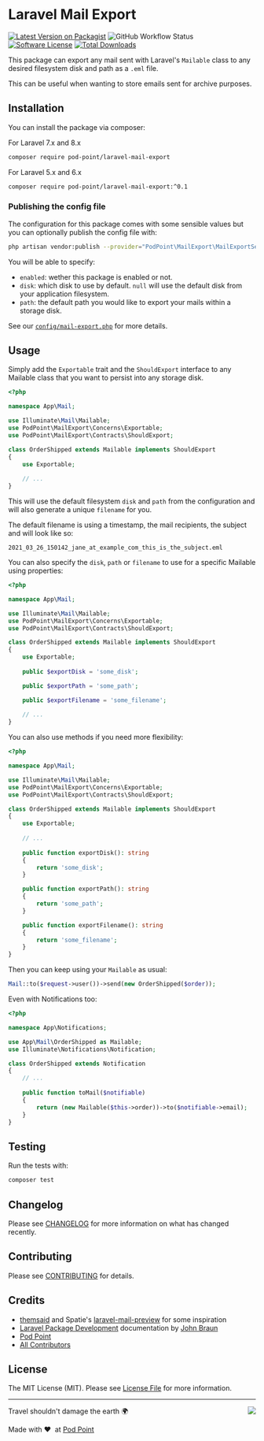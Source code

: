 # Laravel Mail Export

[![Latest Version on Packagist](https://img.shields.io/packagist/v/pod-point/laravel-mail-export.svg?style=flat-square)](https://packagist.org/packages/pod-point/laravel-mail-export)
![GitHub Workflow Status](https://img.shields.io/github/workflow/status/pod-point/laravel-mail-export/run-tests?label=tests)
[![Software License](https://img.shields.io/badge/license-MIT-brightgreen.svg?style=flat-square)](LICENSE.md)
[![Total Downloads](https://img.shields.io/packagist/dt/pod-point/laravel-mail-export.svg?style=flat-square)](https://packagist.org/packages/pod-point/laravel-mail-export)

This package can export any mail sent with Laravel's `Mailable` class to any desired filesystem disk and path as a `.eml` file.

This can be useful when wanting to store emails sent for archive purposes.

## Installation

You can install the package via composer:

For Laravel 7.x and 8.x

```bash
composer require pod-point/laravel-mail-export
```

For Laravel 5.x and 6.x

```bash
composer require pod-point/laravel-mail-export:^0.1
```

### Publishing the config file

The configuration for this package comes with some sensible values but you can optionally publish the config file with:

```bash
php artisan vendor:publish --provider="PodPoint\MailExport\MailExportServiceProvider"
```

You will be able to specify:

* `enabled`: wether this package is enabled or not.
* `disk`: which disk to use by default. `null` will use the default disk from your application filesystem.
* `path`: the default path you would like to export your mails within a storage disk.

See our [`config/mail-export.php`](config/mail-export.php) for more details.

## Usage

Simply add the `Exportable` trait and the `ShouldExport` interface to any Mailable class that you want to persist into any storage disk.

```php
<?php

namespace App\Mail;

use Illuminate\Mail\Mailable;
use PodPoint\MailExport\Concerns\Exportable;
use PodPoint\MailExport\Contracts\ShouldExport;

class OrderShipped extends Mailable implements ShouldExport
{
    use Exportable;
    
    // ...
}
```

This will use the default filesystem `disk` and `path` from the configuration and will also generate a unique `filename` for you.

The default filename is using a timestamp, the mail recipients, the subject and will look like so:

```
2021_03_26_150142_jane_at_example_com_this_is_the_subject.eml
```

You can also specify the `disk`, `path` or `filename` to use for a specific Mailable using properties:

```php
<?php

namespace App\Mail;

use Illuminate\Mail\Mailable;
use PodPoint\MailExport\Concerns\Exportable;
use PodPoint\MailExport\Contracts\ShouldExport;

class OrderShipped extends Mailable implements ShouldExport
{
    use Exportable;
    
    public $exportDisk = 'some_disk';

    public $exportPath = 'some_path';

    public $exportFilename = 'some_filename';
    
    // ...
}
```

You can also use methods if you need more flexibility:

```php
<?php

namespace App\Mail;

use Illuminate\Mail\Mailable;
use PodPoint\MailExport\Concerns\Exportable;
use PodPoint\MailExport\Contracts\ShouldExport;

class OrderShipped extends Mailable implements ShouldExport
{
    use Exportable;
    
    // ...
    
    public function exportDisk(): string
    {
        return 'some_disk';
    }

    public function exportPath(): string
    {
        return 'some_path';
    }

    public function exportFilename(): string
    {
        return 'some_filename';
    }
}
```

Then you can keep using your `Mailable` as usual:

```php
Mail::to($request->user())->send(new OrderShipped($order));
```

Even with Notifications too:

```php
<?php

namespace App\Notifications;

use App\Mail\OrderShipped as Mailable;
use Illuminate\Notifications\Notification;

class OrderShipped extends Notification
{
    // ...
    
    public function toMail($notifiable)
    {
        return (new Mailable($this->order))->to($notifiable->email);
    }    
}
```

## Testing

Run the tests with:

```bash
composer test
```

## Changelog

Please see [CHANGELOG](CHANGELOG.md) for more information on what has changed recently.

## Contributing

Please see [CONTRIBUTING](CONTRIBUTING.md) for details.

## Credits

- [themsaid](https://github.com/themsaid) and Spatie's [laravel-mail-preview](https://github.com/spatie/laravel-mail-preview) for some inspiration
- [Laravel Package Development](https://laravelpackage.com) documentation by [John Braun](https://github.com/Jhnbrn90) 
- [Pod Point](https://github.com/pod-point)
- [All Contributors](https://github.com/pod-point/laravel-mail-export/graphs/contributors)

## License

The MIT License (MIT). Please see [License File](LICENCE.md) for more information.

---

<img src="https://d3h256n3bzippp.cloudfront.net/pod-point-logo.svg" align="right" />

Travel shouldn't damage the earth 🌍

Made with ❤️&nbsp;&nbsp;at [Pod Point](https://pod-point.com)
